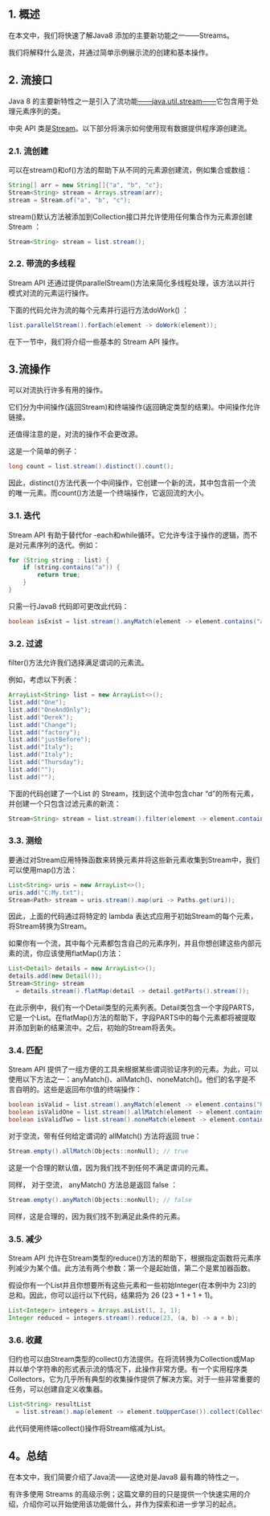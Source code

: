 ## 1. 概述

在本文中，我们将快速了解Java8 添加的主要新功能之一——Streams。

我们将解释什么是流，并通过简单示例展示流的创建和基本操作。

## 2. 流接口

Java 8 的主要新特性之一是引入了流功能[——java.util.stream——](https://docs.oracle.com/en/java/javase/11/docs/api/java.base/java/util/stream/package-summary.html)它包含用于处理元素序列的类。

中央 API 类是[Stream](https://docs.oracle.com/en/java/javase/11/docs/api/java.base/java/util/stream/Stream.html)。以下部分将演示如何使用现有数据提供程序源创建流。

### 2.1. 流创建

可以在stream()和of()方法的帮助下从不同的元素源创建流，例如集合或数组：

```java
String[] arr = new String[]{"a", "b", "c"};
Stream<String> stream = Arrays.stream(arr);
stream = Stream.of("a", "b", "c");
```

stream()默认方法被添加到Collection接口并允许使用任何集合作为元素源创建Stream<T> ：

```java
Stream<String> stream = list.stream();

```

### 2.2. 带流的多线程

Stream API 还通过提供parallelStream()方法来简化多线程处理，该方法以并行模式对流的元素运行操作。

下面的代码允许为流的每个元素并行运行方法doWork() ：

```java
list.parallelStream().forEach(element -> doWork(element));
```

在下一节中，我们将介绍一些基本的 Stream API 操作。

## 3.流操作

可以对流执行许多有用的操作。

它们分为中间操作(返回Stream<T>)和终端操作(返回确定类型的结果)。中间操作允许链接。

还值得注意的是，对流的操作不会更改源。

这是一个简单的例子：

```java
long count = list.stream().distinct().count();
```

因此，distinct()方法代表一个中间操作，它创建一个新的流，其中包含前一个流的唯一元素。而count()方法是一个终端操作，它返回流的大小。

### 3.1. 迭代

Stream API 有助于替代for -each和while循环。它允许专注于操作的逻辑，而不是对元素序列的迭代。例如：

```java
for (String string : list) {
    if (string.contains("a")) {
        return true;
    }
}
```

只需一行Java8 代码即可更改此代码：

```java
boolean isExist = list.stream().anyMatch(element -> element.contains("a"));
```

### 3.2. 过滤

filter()方法允许我们选择满足谓词的元素流。

例如，考虑以下列表：

```java
ArrayList<String> list = new ArrayList<>();
list.add("One");
list.add("OneAndOnly");
list.add("Derek");
list.add("Change");
list.add("factory");
list.add("justBefore");
list.add("Italy");
list.add("Italy");
list.add("Thursday");
list.add("");
list.add("");
```

下面的代码创建了一个List<String> 的 Stream<String>，找到这个流中包含char “d”的所有元素，并创建一个只包含过滤元素的新流：

```java
Stream<String> stream = list.stream().filter(element -> element.contains("d"));
```

### 3.3. 测绘

要通过对Stream应用特殊函数来转换元素并将这些新元素收集到Stream中，我们可以使用map()方法：

```java
List<String> uris = new ArrayList<>();
uris.add("C:My.txt");
Stream<Path> stream = uris.stream().map(uri -> Paths.get(uri));
```

因此，上面的代码通过将特定的 lambda 表达式应用于初始Stream的每个元素，将Stream<String>转换为Stream<Path>。

如果你有一个流，其中每个元素都包含自己的元素序列，并且你想创建这些内部元素的流，你应该使用flatMap()方法：

```java
List<Detail> details = new ArrayList<>();
details.add(new Detail());
Stream<String> stream
  = details.stream().flatMap(detail -> detail.getParts().stream());
```

在此示例中，我们有一个Detail类型的元素列表。Detail类包含一个字段PARTS，它是一个List<String>。在flatMap()方法的帮助下，字段PARTS中的每个元素都将被提取并添加到新的结果流中。之后，初始的Stream<Detail>将丢失。

### 3.4. 匹配

Stream API 提供了一组方便的工具来根据某些谓词验证序列的元素。为此，可以使用以下方法之一：anyMatch()、allMatch()、noneMatch()。他们的名字是不言自明的。这些是返回布尔值的终端操作：

```java
boolean isValid = list.stream().anyMatch(element -> element.contains("h")); // true
boolean isValidOne = list.stream().allMatch(element -> element.contains("h")); // false
boolean isValidTwo = list.stream().noneMatch(element -> element.contains("h")); // false
```

对于空流，带有任何给定谓词的 allMatch() 方法将返回 true：

```java
Stream.empty().allMatch(Objects::nonNull); // true
```

这是一个合理的默认值，因为我们找不到任何不满足谓词的元素。

同样， 对于空流， anyMatch() 方法总是返回 false ：

```java
Stream.empty().anyMatch(Objects::nonNull); // false
```

同样，这是合理的，因为我们找不到满足此条件的元素。

### 3.5. 减少

Stream API 允许在Stream类型的reduce()方法的帮助下，根据指定函数将元素序列减少为某个值。此方法有两个参数：第一个是起始值，第二个是累加器函数。

假设你有一个List<Integer>并且你想要所有这些元素和一些初始Integer(在本例中为 23)的总和。因此，你可以运行以下代码，结果将为 26 (23 + 1 + 1 + 1)。

```java
List<Integer> integers = Arrays.asList(1, 1, 1);
Integer reduced = integers.stream().reduce(23, (a, b) -> a + b);
```

### 3.6. 收藏

归约也可以由Stream类型的collect()方法提供。在将流转换为Collection或Map并以单个字符串的形式表示流的情况下，此操作非常方便。有一个实用程序类Collectors，它为几乎所有典型的收集操作提供了解决方案。对于一些非常重要的任务，可以创建自定义收集器。

```java
List<String> resultList 
  = list.stream().map(element -> element.toUpperCase()).collect(Collectors.toList());
```

此代码使用终端collect()操作将Stream<String>缩减为List<String>。

## 4。总结

在本文中，我们简要介绍了Java流——这绝对是Java8 最有趣的特性之一。

有许多使用 Streams 的高级示例；这篇文章的目的只是提供一个快速实用的介绍，介绍你可以开始使用该功能做什么，并作为探索和进一步学习的起点。